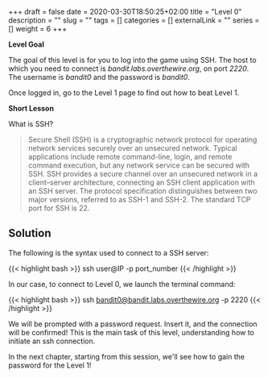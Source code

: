 +++
draft = false
date = 2020-03-30T18:50:25+02:00
title = "Level 0"
description = ""
slug = ""
tags = []
categories = []
externalLink = ""
series = []
weight = 6
+++

**Level Goal**

The goal of this level is for you to log into the game using SSH. The host to which you need to connect is *bandit.labs.overthewire.org*, on port *2220*. The username is *bandit0* and the password is *bandit0*.

Once logged in, go to the Level 1 page to find out how to beat Level 1.

**Short Lesson**

What is SSH?

>Secure Shell (SSH) is a cryptographic network protocol for operating network services
>securely over an unsecured network. Typical applications include remote command-line,
>login, and remote command execution, but any network service can be secured with SSH.
>SSH provides a secure channel over an unsecured network in a client–server architecture,
>connecting an SSH client application with an SSH server.
>The protocol specification distinguishes between two major versions, referred to as
>SSH-1 and SSH-2. The standard TCP port for SSH is 22.


## Solution ##

The following is the syntax used to connect to a SSH server:

{{< highlight bash >}}
ssh user@IP -p port_number
{{< /highlight >}}

In our case, to connect to Level 0, we launch the terminal command:

{{< highlight bash >}}
ssh bandit0@bandit.labs.overthewire.org -p 2220
{{< /highlight >}}

We will be prompted with a password request. Insert it, and the connection will be confirmed!
This is the main task of this level, understanding how to initiate an ssh connection.

In the next chapter, starting from this session, we'll see how to gain the password for the Level 1!
